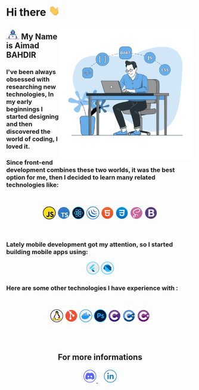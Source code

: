 # <b>Hi there</b> <img src="./assets/Hi.gif" width="30px">
<img align="right" alt="developer" src="./assets/cover.svg" width="360" />

## <img alt="Developer" src="./assets/Developer.gif" width="35" /> <b>My Name is Aimad BAHDIR</b>

### <p>I've been always obsessed with researching new technologies, In my early beginnings I started designing and then discovered the world of coding, I loved it.</p>
### <p>Since front-end development combines these two worlds, it was the best option for me, then I decided to learn many related technologies like:</p>
<br>
<p align="center">
    <img alt="JavaScript" title="JavaScript" src="./assets/JavaScript.svg" width="35px"/>
    <img alt="TypeScript" title="TypeScript" src="./assets/TypeScript.svg" width="35px"/>
    <img alt="ReactJs"  title="ReactJs" src="./assets/ReactJs.svg" width="35px"/>
    <img alt="JQuery"  title="JQuery" src="./assets/JQuery.svg" width="35px"/>
    <img alt="HTML5"  title="HTML5" src="./assets/HTML.svg" width="35px"/>
    <img alt="CSS3"  title="CSS3" src="./assets/CSS.svg" width="35px"/>
    <img alt="SASS"  title="SASS" src="./assets/Sass.svg" width="35px"/>
    <img alt="Bootstrap"  title="Bootstrap" src="./assets/Bootstrap.svg" width="35px"/>
</p>
<br>

### <p>Lately mobile development got my attention, so I started building mobile apps using: 
</p>
<p align="center">
    <img alt="Flutter" title="Flutter" src="./assets/Flutter.svg" width="35px"/>
    <img alt="Dart" title="Dart" src="./assets/Dart.svg" width="35px"/>
</p>


### <b>Here are some other technologies I have experience with :</b>
<br>

<p align="center">
    <img alt="Linux" title="Linux" src="./assets/Linux.svg" width="35px"/>
    <img alt="Git" title="Git" src="./assets/Git.svg" width="35px"/>
    <img alt="Docker" title="Docker" src="./assets/Docker.svg" width="35px"/>
    <img alt="Photoshop" title="Photoshop" src="./assets/Photoshop.svg" width="35px"/>
    <img alt="C" title="C Lang" src="./assets/CLang.svg" width="35px"/>
    <img alt="C++" title="CPP" src="./assets/CPP.svg" width="35px"/>
    <img alt="CSharp" title="C Sharp" src="./assets/CSharp.svg" width="35px"/>
</p>
<br>
<br>

## <p align="center"><b>For more informations</b></p>
<p align="center">
    <a title="Discord" href="https://discord.com/users/IX#7039">
        <img alt="Discord" src="./assets/Discord.svg" width="35px"/>
    </a>
    &nbsp;&nbsp;&nbsp;
    <a title="Linkedin" href="https://www.linkedin.com/in/aimadbahdir">
        <img alt="Linkedin" src="./assets/Linkedin.svg" width="35px"/>
    </a>
</p>
<br>
<br>